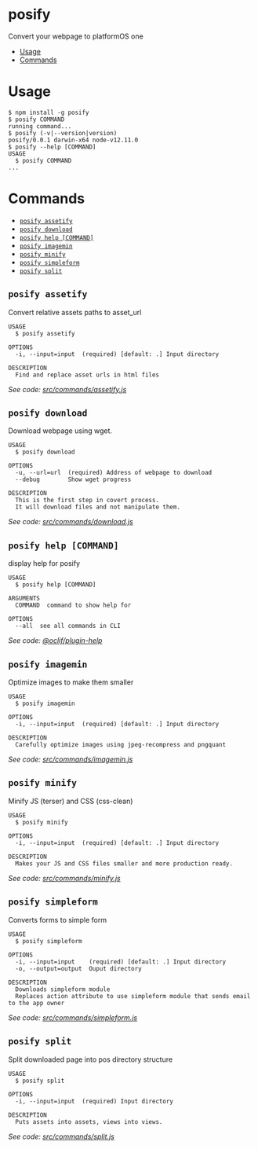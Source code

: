 posify
======

Convert your webpage to platformOS one


<!-- toc -->
* [Usage](#usage)
* [Commands](#commands)
<!-- tocstop -->
# Usage
<!-- usage -->
```sh-session
$ npm install -g posify
$ posify COMMAND
running command...
$ posify (-v|--version|version)
posify/0.0.1 darwin-x64 node-v12.11.0
$ posify --help [COMMAND]
USAGE
  $ posify COMMAND
...
```
<!-- usagestop -->
# Commands
<!-- commands -->
* [`posify assetify`](#posify-assetify)
* [`posify download`](#posify-download)
* [`posify help [COMMAND]`](#posify-help-command)
* [`posify imagemin`](#posify-imagemin)
* [`posify minify`](#posify-minify)
* [`posify simpleform`](#posify-simpleform)
* [`posify split`](#posify-split)

## `posify assetify`

Convert relative assets paths to asset_url

```
USAGE
  $ posify assetify

OPTIONS
  -i, --input=input  (required) [default: .] Input directory

DESCRIPTION
  Find and replace asset urls in html files
```

_See code: [src/commands/assetify.js](https://github.com/mdyd-dev/posify/blob/v0.0.1/src/commands/assetify.js)_

## `posify download`

Download webpage using wget.

```
USAGE
  $ posify download

OPTIONS
  -u, --url=url  (required) Address of webpage to download
  --debug        Show wget progress

DESCRIPTION
  This is the first step in covert process.
  It will download files and not manipulate them.
```

_See code: [src/commands/download.js](https://github.com/mdyd-dev/posify/blob/v0.0.1/src/commands/download.js)_

## `posify help [COMMAND]`

display help for posify

```
USAGE
  $ posify help [COMMAND]

ARGUMENTS
  COMMAND  command to show help for

OPTIONS
  --all  see all commands in CLI
```

_See code: [@oclif/plugin-help](https://github.com/oclif/plugin-help/blob/v2.2.3/src/commands/help.ts)_

## `posify imagemin`

Optimize images to make them smaller

```
USAGE
  $ posify imagemin

OPTIONS
  -i, --input=input  (required) [default: .] Input directory

DESCRIPTION
  Carefully optimize images using jpeg-recompress and pngquant
```

_See code: [src/commands/imagemin.js](https://github.com/mdyd-dev/posify/blob/v0.0.1/src/commands/imagemin.js)_

## `posify minify`

Minify JS (terser) and CSS (css-clean)

```
USAGE
  $ posify minify

OPTIONS
  -i, --input=input  (required) [default: .] Input directory

DESCRIPTION
  Makes your JS and CSS files smaller and more production ready.
```

_See code: [src/commands/minify.js](https://github.com/mdyd-dev/posify/blob/v0.0.1/src/commands/minify.js)_

## `posify simpleform`

Converts forms to simple form

```
USAGE
  $ posify simpleform

OPTIONS
  -i, --input=input    (required) [default: .] Input directory
  -o, --output=output  Ouput directory

DESCRIPTION
  Downloads simpleform module
  Replaces action attribute to use simpleform module that sends email to the app owner
```

_See code: [src/commands/simpleform.js](https://github.com/mdyd-dev/posify/blob/v0.0.1/src/commands/simpleform.js)_

## `posify split`

Split downloaded page into pos directory structure

```
USAGE
  $ posify split

OPTIONS
  -i, --input=input  (required) Input directory

DESCRIPTION
  Puts assets into assets, views into views.
```

_See code: [src/commands/split.js](https://github.com/mdyd-dev/posify/blob/v0.0.1/src/commands/split.js)_
<!-- commandsstop -->

